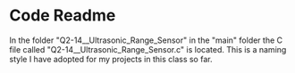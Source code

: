 # Code Readme

In the folder "Q2-14__Ultrasonic_Range_Sensor" in the "main" folder the C file called "Q2-14__Ultrasonic_Range_Sensor.c" is located. This is a naming style I have adopted for my projects in this class so far.
